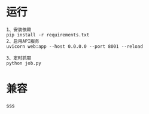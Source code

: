 # 运行
```
1、安装依赖
pip install -r requirements.txt
2、启用API服务
uvicorn web:app --host 0.0.0.0 --port 8001 --reload 

3、定时抓取
python job.py
```

# 兼容
sss